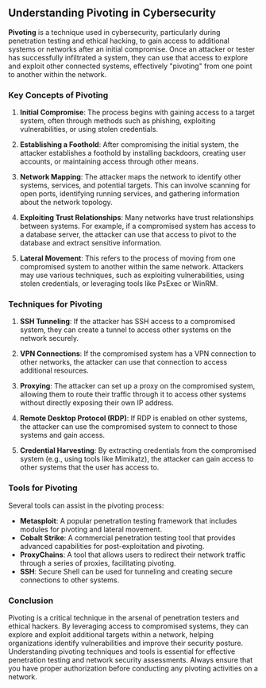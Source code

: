 ## Understanding Pivoting in Cybersecurity

**Pivoting** is a technique used in cybersecurity, particularly during penetration testing and ethical hacking, to gain access to additional systems or networks after an initial compromise. Once an attacker or tester has successfully infiltrated a system, they can use that access to explore and exploit other connected systems, effectively "pivoting" from one point to another within the network.

### Key Concepts of Pivoting

1. **Initial Compromise**: The process begins with gaining access to a target system, often through methods such as phishing, exploiting vulnerabilities, or using stolen credentials.

2. **Establishing a Foothold**: After compromising the initial system, the attacker establishes a foothold by installing backdoors, creating user accounts, or maintaining access through other means.

3. **Network Mapping**: The attacker maps the network to identify other systems, services, and potential targets. This can involve scanning for open ports, identifying running services, and gathering information about the network topology.

4. **Exploiting Trust Relationships**: Many networks have trust relationships between systems. For example, if a compromised system has access to a database server, the attacker can use that access to pivot to the database and extract sensitive information.

5. **Lateral Movement**: This refers to the process of moving from one compromised system to another within the same network. Attackers may use various techniques, such as exploiting vulnerabilities, using stolen credentials, or leveraging tools like PsExec or WinRM.

### Techniques for Pivoting

1. **SSH Tunneling**: If the attacker has SSH access to a compromised system, they can create a tunnel to access other systems on the network securely.

2. **VPN Connections**: If the compromised system has a VPN connection to other networks, the attacker can use that connection to access additional resources.

3. **Proxying**: The attacker can set up a proxy on the compromised system, allowing them to route their traffic through it to access other systems without directly exposing their own IP address.

4. **Remote Desktop Protocol (RDP)**: If RDP is enabled on other systems, the attacker can use the compromised system to connect to those systems and gain access.

5. **Credential Harvesting**: By extracting credentials from the compromised system (e.g., using tools like Mimikatz), the attacker can gain access to other systems that the user has access to.

### Tools for Pivoting

Several tools can assist in the pivoting process:

- **Metasploit**: A popular penetration testing framework that includes modules for pivoting and lateral movement.
- **Cobalt Strike**: A commercial penetration testing tool that provides advanced capabilities for post-exploitation and pivoting.
- **ProxyChains**: A tool that allows users to redirect their network traffic through a series of proxies, facilitating pivoting.
- **SSH**: Secure Shell can be used for tunneling and creating secure connections to other systems.

### Conclusion

Pivoting is a critical technique in the arsenal of penetration testers and ethical hackers. By leveraging access to compromised systems, they can explore and exploit additional targets within a network, helping organizations identify vulnerabilities and improve their security posture. Understanding pivoting techniques and tools is essential for effective penetration testing and network security assessments. Always ensure that you have proper authorization before conducting any pivoting activities on a network.